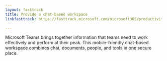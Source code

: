 ```yaml
---
layout: fasttrack
title: Provide a chat-based workspace
linkfasttrack: https://fasttrack.microsoft.com/microsoft365/productivitylibrary/Provide-a-chatbased-workspace 

---
```

Microsoft Teams brings together information that teams need to work effectively and perform at their peak. This mobile-friendly chat-based workspace combines chat, documents, people, and tools in one secure place.